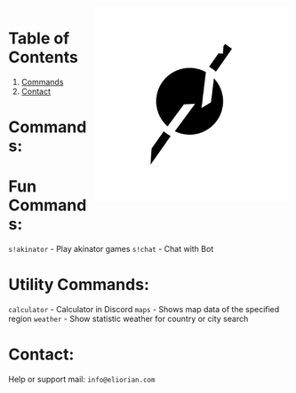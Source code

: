 <img align="right" alt="Eliorian" width="350" src="./data/logo/logo.png">

# Table of Contents
1. [Commands](#commands)
2. [Contact](#contact) 

# Commands: <a name="commands"></a>

# Fun Commands:
`s!akinator` - Play akinator games
`s!chat` - Chat with Bot

# Utility Commands:
`calculator` - Calculator in Discord
`maps` - Shows map data of the specified region
`weather` - Show statistic weather for country or city search

# Contact: <a name="contact"></a>
Help or support mail: `info@eliorian.com`
